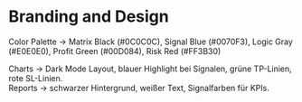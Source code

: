 # Branding and Design

Color Palette → Matrix Black (#0C0C0C), Signal Blue (#0070F3), Logic Gray (#E0E0E0), Profit Green (#00D084), Risk Red (#FF3B30)  

Charts → Dark Mode Layout, blauer Highlight bei Signalen, grüne TP-Linien, rote SL-Linien.  
Reports → schwarzer Hintergrund, weißer Text, Signalfarben für KPIs.

